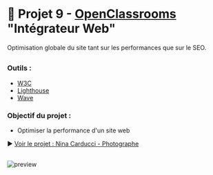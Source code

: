 # 📸 Projet 9 - [OpenClassrooms](https://openclassrooms.com/fr/) "Intégrateur Web"
Optimisation globale du site tant sur les performances que sur le SEO.

##
### Outils :
- [W3C](https://validator.w3.org/#validate_by_upload)
- [Lighthouse](https://chromewebstore.google.com/detail/blipmdconlkpinefehnmjammfjpmpbjk?hl=fr)
- [Wave](https://wave.webaim.org/)

### Objectif du projet :
- Optimiser la performance d'un site web

▶ [Voir le projet : Nina Carducci - Photographe](https://skies-land.github.io/Projet_9_OpenClassrooms_-_Nina_Carducci/) </br> </br>

![preview](https://github.com/Skies-Land/Projet_9_OpenClassrooms_-_Nina_Carducci/assets/146822518/509e3421-0282-4a59-a079-ba0b1c49bfd3)
